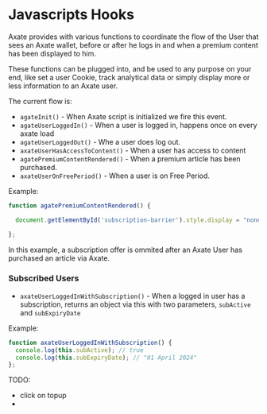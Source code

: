 # Javascripts Hooks

Axate provides with various functions to coordinate the flow of the User that sees an Axate wallet, before or after he logs in and when a premium content has been displayed to him.

These functions can be plugged into, and be used to any purpose on your end, like set a user Cookie, track analytical data or simply display more or less information to an Axate user.

The current flow is:

* `agateInit()` - When Axate script is initialized we fire this event.
* `agateUserLoggedIn()` - When a user is logged in, happens once on every axate load
* `agateUserLoggedOut()` - Whe a user does log out.
* `axateUserHasAccessToContent()` - When a user has access to content
* `agatePremiumContentRendered()` - When a premium article has been purchased.
* `axateUserOnFreePeriod()` - When a user is on Free Period.


Example: 

```js
function agatePremiumContentRendered() {

  document.getElementById('subscription-barrier').style.display = "none";

};
```
In this example, a subscription offer is ommited after an Axate User has purchased an article via Axate.


### Subscribed Users

* `axateUserLoggedInWithSubscription()` - When a logged in user has a subscription, returns an object via this with two parameters, `subActive` and `subExpiryDate`

Example: 

```js
function axateUserLoggedInWithSubscription() {
  console.log(this.subActive); // true
  console.log(this.subExpiryDate); // "01 April 2024"
};
```

TODO: 
 - click on topup
 - 
